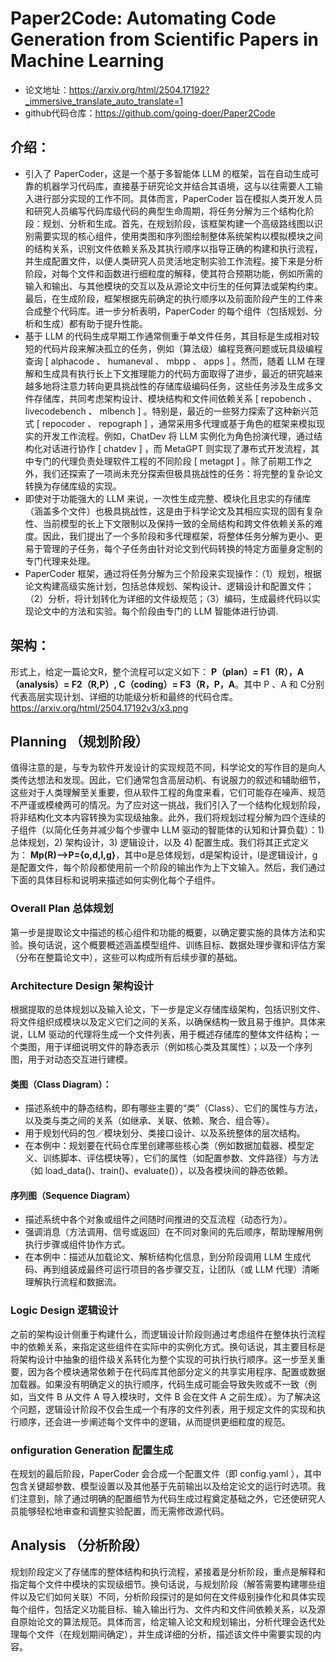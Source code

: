 # Paper2Code: Automating Code Generation from Scientific Papers in Machine Learning
- 论文地址：https://arxiv.org/html/2504.17192?_immersive_translate_auto_translate=1
- github代码仓库：https://github.com/going-doer/Paper2Code

## 介绍：
- 引入了 PaperCoder，这是一个基于多智能体 LLM 的框架，旨在自动生成可靠的机器学习代码库，直接基于研究论文并结合其语境，这与以往需要人工输入进行部分实现的工作不同。具体而言，PaperCoder 旨在模拟人类开发人员和研究人员编写代码库级代码的典型生命周期，将任务分解为三个结构化阶段：规划、分析和生成。首先，在规划阶段，该框架构建一个高级路线图以识别需要实现的核心组件，使用类图和序列图绘制整体系统架构以模拟模块之间的结构关系，识别文件依赖关系及其执行顺序以指导正确的构建和执行流程，并生成配置文件，以便人类研究人员灵活地定制实验工作流程。接下来是分析阶段，对每个文件和函数进行细粒度的解释，使其符合预期功能，例如所需的输入和输出、与其他模块的交互以及从源论文中衍生的任何算法或架构约束。最后，在生成阶段，框架根据先前确定的执行顺序以及前面阶段产生的工件来合成整个代码库。进一步分析表明，PaperCoder 的每个组件（包括规划、分析和生成）都有助于提升性能。
- 基于 LLM 的代码生成早期工作通常侧重于单文件任务，其目标是生成相对较短的代码片段来解决孤立的任务，例如（算法级）编程竞赛问题或玩具级编程查询 [ alphacode 、 humaneval 、 mbpp 、 apps ] 。然而，随着 LLM 在理解和生成具有执行长上下文推理能力的代码方面取得了进步，最近的研究越来越多地将注意力转向更具挑战性的存储库级编码任务，这些任务涉及生成多文件存储库，共同考虑架构设计、模块结构和文件间依赖关系 [ repobench 、 livecodebench 、 mlbench ] 。特别是，最近的一些努力探索了这种新兴范式 [ repocoder 、 repograph ] ，通常采用多代理或基于角色的框架来模拟现实的开发工作流程。例如，ChatDev 将 LLM 实例化为角色扮演代理，通过结构化对话进行协作 [ chatdev ] ，而 MetaGPT 则实现了瀑布式开发流程，其中专门的代理负责处理软件工程的不同阶段 [ metagpt ] 。除了前期工作之外，我们还探索了一项尚未充分探索但极具挑战性的任务：将完整的复杂论文转换为存储库级的实现。
- 即使对于功能强大的 LLM 来说，一次性生成完整、模块化且忠实的存储库（涵盖多个文件）也极具挑战性，这是由于科学论文及其相应实现的固有复杂性、当前模型的长上下文限制以及保持一致的全局结构和跨文件依赖关系的难度。因此，我们提出了一个多阶段和多代理框架，将整体任务分解为更小、更易于管理的子任务，每个子任务由针对论文到代码转换的特定方面量身定制的专门代理来处理。
- PaperCoder 框架，通过将任务分解为三个阶段来实现操作：（1）规划，根据论文构建高级实施计划，包括总体规划、架构设计、逻辑设计和配置文件；（2）分析，将计划转化为详细的文件级规范；（3）编码，生成最终代码以实现论文中的方法和实验。每个阶段由专门的 LLM 智能体进行协调.

## 架构：
形式上，给定一篇论文R，整个流程可以定义如下：
**P（plan）= F1（R），A（analysis）= F2（R,P）, C（coding）= F3（R，P，A**。其中 P 、A 和 C分别代表高层实现计划、详细的功能级分析和最终的代码仓库。
https://arxiv.org/html/2504.17192v3/x3.png

## Planning （规划阶段）
值得注意的是，与专为软件开发设计的实现规范不同，科学论文的写作目的是向人类传达想法和发现。因此，它们通常包含高层动机、有说服力的叙述和辅助细节，这些对于人类理解至关重要，但从软件工程的角度来看，它们可能存在噪声、规范不严谨或模棱两可的情况。为了应对这一挑战，我们引入了一个结构化规划阶段，将非结构化文本内容转换为实现级抽象。此外，我们将规划过程分解为四个连续的子组件（以简化任务并减少每个步骤中 LLM 驱动的智能体的认知和计算负载）：1) 总体规划，2) 架构设计，3) 逻辑设计，以及 4) 配置生成。我们将其正式定义为： 
**Mp(R)-->P={o,d,l,g}**，其中o是总体规划，d是架构设计，l是逻辑设计，g是配置文件，每个阶段都使用前一个阶段的输出作为上下文输入。然后，我们通过下面的具体目标和说明来描述如何实例化每个子组件。

### Overall Plan  总体规划
第一步是提取论文中描述的核心组件和功能的概要，以确定要实施的具体方法和实验。换句话说，这个概要概述涵盖模型组件、训练目标、数据处理步骤和评估方案（分布在整篇论文中），这些可以构成所有后续步骤的基础。

### Architecture Design  架构设计
根据提取的总体规划以及输入论文，下一步是定义存储库级架构，包括识别文件、将文件组织成模块以及定义它们之间的关系，以确保结构一致且易于维护。具体来说，LLM 驱动的代理将生成一个文件列表，用于概述存储库的整体文件结构；一个类图，用于详细说明文件的静态表示（例如核心类及其属性）；以及一个序列图，用于对动态交互进行建模。
#### 类图（Class Diagram）：
- 描述系统中的静态结构，即有哪些主要的“类”（Class）、它们的属性与方法，以及类与类之间的关系（如继承、关联、依赖、聚合、组合等）。
- 用于规划代码的包／模块划分、类接口设计、以及系统整体的层次结构。
- 在本例中：规划要在代码仓库里创建哪些核心类（例如数据加载器、模型定义、训练脚本、评估模块等），它们的属性（如配置参数、文件路径）与方法（如 load_data()、train()、evaluate()），以及各模块间的静态依赖。
#### 序列图（Sequence Diagram）
- 描述系统中各个对象或组件之间随时间推进的交互流程（动态行为）。
- 强调消息（方法调用、信号或返回）在不同对象间的先后顺序，帮助理解用例执行步骤或组件协作方式。
- 在本例中：描述从加载论文、解析结构化信息，到分阶段调用 LLM 生成代码、再到组装成最终可运行项目的各步骤交互，让团队（或 LLM 代理）清晰理解执行流程和数据流。

### Logic Design  逻辑设计
之前的架构设计侧重于构建什么，而逻辑设计阶段则通过考虑组件在整体执行流程中的依赖关系，来指定这些组件在实际中的实例化方式。换句话说，其主要目标是将架构设计中抽象的组件级关系转化为整个实现的可执行执行顺序。这一步至关重要，因为各个模块通常依赖于在代码库其他部分定义的共享实用程序、配置或数据加载器。如果没有明确定义的执行顺序，代码生成可能会导致失败或不一致（例如，当文件 B 从文件 A 导入模块时，文件 B 会在文件 A 之前生成）。为了解决这个问题，逻辑设计阶段不仅会生成一个有序的文件列表，用于规定文件的实现和执行顺序，还会进一步阐述每个文件中的逻辑，从而提供更细粒度的规范。

### onfiguration Generation  配置生成
在规划的最后阶段，PaperCoder 会合成一个配置文件（即 config.yaml ），其中包含关键超参数、模型设置以及其他基于先前输出以及给定论文的运行时选项。我们注意到，除了通过明确的配置细节为代码生成过程奠定基础之外，它还使研究人员能够轻松地审查和调整实验配置，而无需修改源代码。

## Analysis （分析阶段）
规划阶段定义了存储库的整体结构和执行流程，紧接着是分析阶段，重点是解释和指定每个文件中模块的实现级细节。换句话说，与规划阶段（解答需要构建哪些组件以及它们如何关联）不同，分析阶段探讨的是如何在文件级别操作化和具体实现每个组件，包括定义功能目标、输入输出行为、文件内和文件间依赖关系，以及源自原始论文的算法规范。具体而言，给定输入论文和规划输出，分析代理会迭代处理每个文件（在规划期间确定），并生成详细的分析，描述该文件中需要实现的内容。




